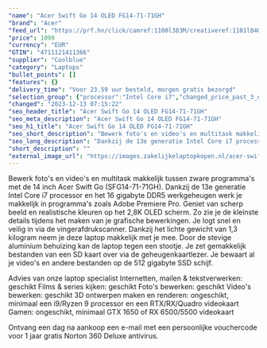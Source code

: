 ```yaml
---
"name": "Acer Swift Go 14 OLED FG14-71-71GH"
"brand": "Acer"
"feed_url": "https://prf.hn/click/camref:1100l383M/creativeref:1101l84031/destination:https%3A%2F%2Fwww.coolblue.nl%2Fproduct%2F926770"
"price": 1099
"currency": "EUR"
"GTIN": "4711121411366"
"supplier": "Coolblue"
"category": "Laptops"
"bullet_points": []
"features": {}
"delivery_time": "Voor 23.59 uur besteld, morgen gratis bezorgd"
"selection_group": {"processor":"Intel Core i7","changed_price_past_3_days":false,"product_family":"Swift"}
"changed": "2023-12-13 07:15:22"
"seo_header_title": "Acer Swift Go 14 OLED FG14-71-71GH"
"seo_meta_description": "Acer Swift Go 14 OLED FG14-71-71GH"
"seo_h1_title": "Acer Swift Go 14 OLED FG14-71-71GH"
"seo_short_description": "Bewerk foto's en video's en multitask makkelijk tussen zware programma's met de 14 inch Acer Swift Go (SFG14-71-71GH)."
"seo_long_description": "Dankzij de 13e generatie Intel Core i7 processor en het 16 gigabyte DDR5 werkgeheugen werk je makkelijk in programma's zoals Adobe Premiere Pro. Geniet van scherp beeld en realistische kleuren op het 2,8K OLED scherm. Zo zie je de kleinste details tijdens het maken van je grafische bewerkingen. Je logt snel en veilig in via de vingerafdrukscanner. Dankzij het lichte gewicht van 1,3 kilogram neem je deze laptop makkelijk met je mee. Door de stevige aluminium behuizing kan de laptop tegen een stootje. Je zet gemakkelijk bestanden van een SD kaart over via de geheugenkaartlezer. Je bewaart al je video's en andere bestanden op de 512 gigabyte SSD schijf. \r\n\r\nAdvies van onze laptop specialist\r\nInternetten, mailen & tekstverwerken: geschikt\r\nFilms & series kijken: geschikt\r\nFoto's bewerken: geschikt\r\nVideo's bewerken: geschikt\r\n3D ontwerpen maken en renderen: ongeschikt, minimaal een i9/Ryzen 9 processor en een RTX/RX/Quadro videokaart\r\nGamen: ongeschikt, minimaal GTX 1650 of RX 6500/5500 videokaart\r\n \r\nOntvang een dag na aankoop een e-mail met een persoonlijke vouchercode voor 1 jaar gratis Norton 360 Deluxe antivirus."
"short_description": ""
"external_image_url": "https://images.zakelijkelaptopkopen.nl/acer-swift-go-14-oled-fg14-71-71gh.webp"
---
```


Bewerk foto's en video's en multitask makkelijk tussen zware programma's met de 14 inch Acer Swift Go (SFG14-71-71GH). Dankzij de 13e generatie Intel Core i7 processor en het 16 gigabyte DDR5 werkgeheugen werk je makkelijk in programma's zoals Adobe Premiere Pro. Geniet van scherp beeld en realistische kleuren op het 2,8K OLED scherm. Zo zie je de kleinste details tijdens het maken van je grafische bewerkingen. Je logt snel en veilig in via de vingerafdrukscanner. Dankzij het lichte gewicht van 1,3 kilogram neem je deze laptop makkelijk met je mee. Door de stevige aluminium behuizing kan de laptop tegen een stootje. Je zet gemakkelijk bestanden van een SD kaart over via de geheugenkaartlezer. Je bewaart al je video's en andere bestanden op de 512 gigabyte SSD schijf.

Advies van onze laptop specialist
Internetten, mailen & tekstverwerken: geschikt
Films & series kijken: geschikt
Foto's bewerken: geschikt
Video's bewerken: geschikt
3D ontwerpen maken en renderen: ongeschikt, minimaal een i9/Ryzen 9 processor en een RTX/RX/Quadro videokaart
Gamen: ongeschikt, minimaal GTX 1650 of RX 6500/5500 videokaart
 
Ontvang een dag na aankoop een e-mail met een persoonlijke vouchercode voor 1 jaar gratis Norton 360 Deluxe antivirus.